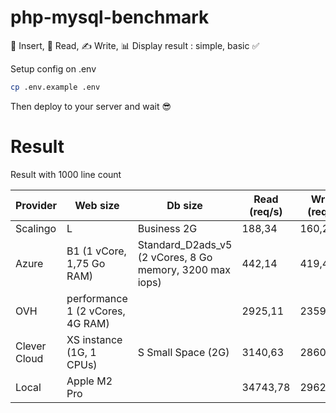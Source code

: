 # php-mysql-benchmark
🔄 Insert, 📖 Read, ✍️ Write, 📊 Display result : simple, basic ✅

Setup config on .env

```bash
cp .env.example .env
```

Then deploy to your server and wait 😎


# Result

Result with 1000 line count

| Provider    | Web size | Db size | Read (req/s) | Write (req/s) |
| -------- | ------- | ------- | ------- | ------- |
| Scalingo | L | Business 2G | 188,34    | 160,20 |
| Azure | B1 (1 vCore, 1,75 Go RAM) | Standard_D2ads_v5 (2 vCores, 8 Go memory, 3200 max iops) | 442,14    | 419,45 |
| OVH | performance 1 (2 vCores, 4G RAM) || 2925,11 | 2359,06 |
| Clever Cloud   | XS instance (1G, 1 CPUs) | S Small Space (2G) | 3140,63    | 2860,09 |
| Local | Apple M2 Pro || 34743,78   | 29625,18 |